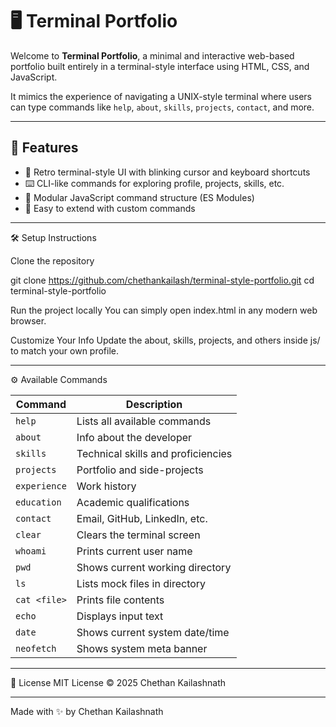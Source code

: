 # 🖥️ Terminal Portfolio

Welcome to **Terminal Portfolio**, a minimal and interactive web-based portfolio built entirely in a terminal-style interface using HTML, CSS, and JavaScript.

It mimics the experience of navigating a UNIX-style terminal where users can type commands like `help`, `about`, `skills`, `projects`, `contact`, and more.

---

## 🚀 Features

- 🎨 Retro terminal-style UI with blinking cursor and keyboard shortcuts
- ⌨️ CLI-like commands for exploring profile, projects, skills, etc.
- 📂 Modular JavaScript command structure (ES Modules)
- 🧩 Easy to extend with custom commands

---
🛠️ Setup Instructions

Clone the repository

git clone https://github.com/chethankailash/terminal-style-portfolio.git
cd terminal-style-portfolio

Run the project locally You can simply open index.html in any modern web browser.

Customize Your Info Update the about, skills, projects, and others inside js/ to match your own profile.

---

⚙️ Available Commands

| Command      | Description                        |
| ------------ | ---------------------------------- |
| `help`       | Lists all available commands       |
| `about`      | Info about the developer           |
| `skills`     | Technical skills and proficiencies |
| `projects`   | Portfolio and side-projects        |
| `experience` | Work history                       |
| `education`  | Academic qualifications            |
| `contact`    | Email, GitHub, LinkedIn, etc.      |
| `clear`      | Clears the terminal screen         |
| `whoami`     | Prints current user name           |
| `pwd`        | Shows current working directory    |
| `ls`         | Lists mock files in directory      |
| `cat <file>` | Prints file contents               |
| `echo`       | Displays input text                |
| `date`       | Shows current system date/time     |
| `neofetch`   | Shows system meta banner           |

---

📜 License
MIT License © 2025 Chethan Kailashnath

---

Made with ✨ by Chethan Kailashnath
